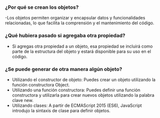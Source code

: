 ### ¿Por qué se crean los objetos?
-Los objetos permiten organizar y encapsular datos y funcionalidades relacionadas, lo que facilita la comprensión y el mantenimiento del código. 
### ¿Qué hubiera pasado si agregaba otra propiedad?
- Si agregas otra propiedad a un objeto, esa propiedad se incluirá como parte de la estructura del objeto y estará disponible para su uso en el código.
### ¿Se puede generar de otra manera algún objeto?
-  Utilizando el constructor de objeto: Puedes crear un objeto utilizando la función constructora Object.
- Utilizando una función constructora: Puedes definir una función constructora y utilizarla para crear nuevos objetos utilizando la palabra clave new. 
- Utilizando clases: A partir de ECMAScript 2015 (ES6), JavaScript introdujo la sintaxis de clase para definir objetos. 